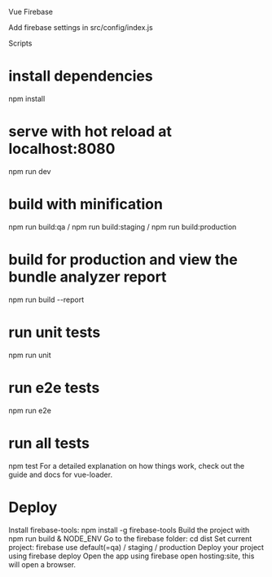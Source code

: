 Vue Firebase 

Add firebase settings in src/config/index.js 

Scripts
# install dependencies
npm install

# serve with hot reload at localhost:8080
npm run dev

# build  with minification
npm run build:qa / npm run build:staging / npm run build:production

# build for production and view the bundle analyzer report
npm run build --report

# run unit tests
npm run unit

# run e2e tests
npm run e2e

# run all tests
npm test
For a detailed explanation on how things work, check out the guide and docs for vue-loader.

# Deploy
Install firebase-tools: npm install -g firebase-tools
Build the project with npm run build & NODE_ENV
Go to the firebase folder: cd dist
Set current project: firebase use default(=qa) / staging / production
Deploy your project using firebase deploy
Open the app using firebase open hosting:site, this will open a browser.